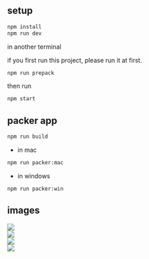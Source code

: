 ## setup

```bash
npm install
npm run dev

```

in another terminal

if you first run this project, please run it at first.
```bash
npm run prepack
```

then run

```bash
npm start

```

## packer app

```bash
npm run build

```

* in mac 

```bash
npm run packer:mac
```

* in windows

```bash
npm run packer:win
```


## images

<img src="https://raw.githubusercontent.com/nowa-webpack/nowa-gui/v3/doc/detailp.png"/>
<br/>
<img src="https://raw.githubusercontent.com/nowa-webpack/nowa-gui/v3/doc/newp.png"/>
<br/>
<img src="https://raw.githubusercontent.com/nowa-webpack/nowa-gui/v3/doc/pkg.png"/>
<br/>
<img src="https://raw.githubusercontent.com/nowa-webpack/nowa-gui/v3/doc/set1.png"/>
<br/>




